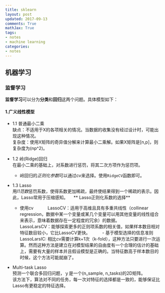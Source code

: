 ```yaml
---
title: sklearn
layout: post
updated: 2017-09-13
comments: True
mathJax: True
tags:
- notes
- machine learning
categories:
- notes
---
```


## 机器学习

### 监督学习


**监督学习**可以分为**分类**和**回归**这两个问题。具体模型如下：    

#### 1.广义线性模型

* 1.1 普通最小二乘  
  缺点：不适用于X的各项相关的情况。当数据的收集没有经过设计时，可能出现这种情况。  
  复杂度：使用X矩阵的奇异值分解来计算最小二乘解。如果X矩阵是[n,p]，则复杂度为(np^2)。

* 1.2 岭(Ridge)回归  
  在最小二乘的基础上，对系数进行惩罚，将其二次方项作为惩罚项。  
  - 岭回归的*正则化参数*可以通过cv来选择。使用`RidgeCV`函数即可。  

* 1.3 Lasso  
  用*l1范数*惩罚系数，使得系数更加稀疏，最终使结果得到一个稀疏的表示。因此，Lasso常用于压缩感知。
　** Lasso正则化系数的选择**  
  - 使用cv　
　　LassoCV：适用于高维且具有多重共线性（collinear regression，数据中某一个变量或某几个变量可以用其他变量的线性组合来表示，意味着数据存在一定程度的冗余）的数据。  
    LassoLarsCV：能够探索更多的正则项系数的相关值，如果样本数目相对特征数目较小，它比LassoCV更快。　　
　- 基于模型选择的信息准则　　
　　LassoLarsIC: 相比cv需要计算k+1次（k-fold），这种方法只要进行一次运算。然而这种方法是建立在对模型结果的自由度有一个合理的估计的基础上，需要有大量的样本并且假设模型是正确的。当特征数高于样本数目的时候，这个方法可能就崩了。　　

* Multi-task Lasso  
  预测一个联合多回归问题，ｙ是一个(n_sample, n_tasks)的2D矩阵。　　
　该方法下，算法对不同的任务，每一次对特征的选择都是一致的，能够保证比Lasso有更稳定的特征选择。　　
    

